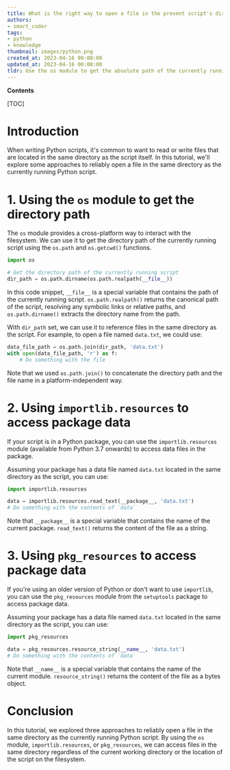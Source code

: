 ```yaml
---
title: What is the right way to open a file in the present script's directory with reliability?
authors:
- smart_coder
tags:
- python
- knowledge
thumbnail: images/python.png
created_at: 2023-04-16 00:00:00
updated_at: 2023-04-16 00:00:00
tldr: Use the os module to get the absolute path of the currently running script and then use the os.path.join method to access the desired file in the same directory.
---
```


**Contents**

[TOC]

# Introduction

When writing Python scripts, it's common to want to read or write files that are located in the same directory as the script itself.
In this tutorial, we'll explore some approaches to reliably open a file in the same directory as the currently running Python script.

# 1. Using the `os` module to get the directory path

The `os` module provides a cross-platform way to interact with the filesystem. We can use it to get the directory path of the currently running script using the `os.path` and `os.getcwd()` functions.

``` python
import os

# Get the directory path of the currently running script
dir_path = os.path.dirname(os.path.realpath(__file__))
```

In this code snippet, `__file__` is a special variable that contains the path of the currently running script. `os.path.realpath()` returns the canonical path of the script, resolving any symbolic links or relative paths, and `os.path.dirname()` extracts the directory name from the path.

With `dir_path` set, we can use it to reference files in the same directory as the script. For example, to open a file named `data.txt`, we could use:

``` python
data_file_path = os.path.join(dir_path, 'data.txt')
with open(data_file_path, 'r') as f:
    # Do something with the file
```

Note that we used `os.path.join()` to concatenate the directory path and the file name in a platform-independent way.

# 2. Using `importlib.resources` to access package data

If your script is in a Python package, you can use the `importlib.resources` module (available from Python 3.7 onwards) to access data files in the package. 

Assuming your package has a data file named `data.txt` located in the same directory as the script, you can use:

``` python
import importlib.resources

data = importlib.resources.read_text(__package__, 'data.txt')
# Do something with the contents of `data`
```

Note that `__package__` is a special variable that contains the name of the current package. `read_text()` returns the content of the file as a string.

# 3. Using `pkg_resources` to access package data

If you're using an older version of Python or don't want to use `importlib`, you can use the `pkg_resources` module from the `setuptools` package to access package data.

Assuming your package has a data file named `data.txt` located in the same directory as the script, you can use:

``` python
import pkg_resources

data = pkg_resources.resource_string(__name__, 'data.txt')
# Do something with the contents of `data`
```

Note that `__name__` is a special variable that contains the name of the current module. `resource_string()` returns the content of the file as a bytes object.

# Conclusion

In this tutorial, we explored three approaches to reliably open a file in the same directory as the currently running Python script. By using the `os` module, `importlib.resources`, or `pkg_resources`, we can access files in the same directory regardless of the current working directory or the location of the script on the filesystem.
